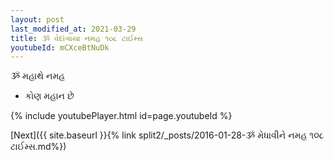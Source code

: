 ```yaml
---
layout: post
last_modified_at: 2021-03-29
title: ૐ વેદાંગાયા નમહ ૧૦૮ ટાઈમ્સ
youtubeId: mCXceBtNuDk
---
```

 
 
 ૐ મહાથે નમહ  
 
 -  કોણ મહાન છે 
 
  
 
  
 
 
 
 
 
 


{% include youtubePlayer.html id=page.youtubeId %}
 
[Next]({{ site.baseurl }}{% link  split2/_posts/2016-01-28-ૐ મેધાવીને નમહ ૧૦૮ ટાઈમ્સ.md%})
 

